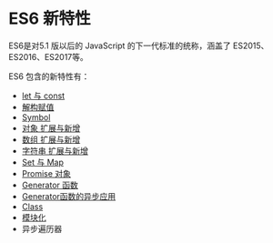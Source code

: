 # ES6 新特性

ES6是对5.1 版以后的 JavaScript 的下一代标准的统称，涵盖了 ES2015、ES2016、ES2017等。

ES6 包含的新特性有：
* [let 与 const](./let与const.md)
* [解构赋值](./解构赋值.md)
* [Symbol](./Symbol.md)
* [对象 扩展与新增](./扩展与新增_对象.md)
* [数组 扩展与新增](./扩展与新增_数组.md)
* [字符串 扩展与新增](./扩展与新增_字符串.md)
* [Set 与 Map](./Set与Map.md)
* [Promise 对象](https://github.com/1194964459/FE-Interview-Notebook/blob/main/JS/promise%2C%20generator%2C%20async/promise%20%E5%9F%BA%E7%A1%80%E7%9F%A5%E8%AF%86.md)
* [Generator 函数](./Generator函数.md)
* [Generator函数的异步应用](./Generator函数的异步应用.md)
* [Class](./)
* [模块化](./Module.md)
* 异步遍历器

